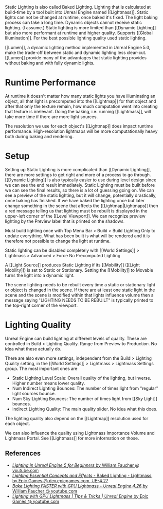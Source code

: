 Static Lighting is also called Baked Lighting.
Lighting that is calculated at build-time by a tool built into Unreal Engine named [[Lightmass]].
Static lights can not be changed at runtime, once baked it's fixed.
The light baking process can take a long time.
Dynamic objects cannot receive static lighting.
(I assume.)
Static lighting is more limited than [[Dynamic Lighting]] but also more performant at runtime and higher quality.
Supports [[Global Illumination]].
For the best possible lighting quality used static lighting.

[[Lumen]], a dynamic lighting method implemented in Unreal Engine 5.0, make the trade-off between static and dynamic lighting less clear-cut.
[[Lumen]] provide many of the advantages that static lighting provides without baking and with fully dynamic lights.


# Runtime Performance

At runtime it doesn't matter how many static lights you have illuminating an object, all that light is precomputed into the [[Lightmap]] for that object and after that only the texture remain, how much computation went into creating that texture is irrelevant.
Doing the baking, i.e. running [[Lightmass]], will take more time if there are more light sources.

The resolution we use for each object's [[Lightmap]] does impact runtime performance.
High-resolution lightmaps will be more computationally heavy both during baking and rendering.


# Setup

Setting up Static Lighting is more complicated than [[Dynamic Lighting]], there are more settings to get right and more of a process to go through.
[[Dynamic Lighting]] is also typically easier to use during level design since we can see the end result immediately.
Static Lighting must be built before we can see the final results, so there is a lot of guessing going on.
We can see a preview of the static lighting, but it will change, potentially drastically, once baking has finished.
If we have baked the lighting once but later change something in the scene that affects the [[Lightmap|Lightmaps]] then a red message telling us that lighting must be rebuilt is displayed in the upper-left corner of the [[Level Viewport]].
We can recognize preview lighting by the Preview label that is printed on the shadows.

Must build lighting once with Top Menu Bar > Build > Build Lighting Only to update everything.
What has been built is what will be rendered and it is therefore not possible to change the light at runtime.

Static lighting can be disabled completely with [[World Settings]] > Lightmass > Advanced > Force No Precomputed Lighting.

A [[Light Source]] produces Static Lighting if its [[Mobility]] ([[Light Mobility]]) is set to Static or Stationary.
Setting the [[Mobility]] to Movable turns the light into a dynamic light.

The scene lighting needs to be rebuilt every time a static or stationary light or object is changed in the scene.
If there are at least one static light in the scene and the scene is modified within that lights influence volume then a message saying "LIGHTING NEEDS TO BE REBUILT" is typically printed to the  top-right corner of the viewport.


# Lighting Quality

Unreal Engine can build lighting at different levels of quality.
These are controlled in Build > Lighting Quality.
Range from Preview to Production.
No idea what these actually do.

There are also even more settings, independent from the Build > Lighting Quality setting, in the [[World Settings]] > Lightmass > Lightmass Settings group.
The most important ones are
- Static Lighting Level Scale: Overall quality of the lighting, but inverse. Higher number means lower quality.
- Num Indirect Lighting Bounces: The number of times light from "regular" light sources bounce.
- Num Sky Lighting Bounces: The number of times light from [[Sky Light]] bounces.
- Indirect Lighting Quality: The main quality slider. No idea what this does.

The lighting quality also depend on the [[Lightmap]] resolution used for each object.

We can also influence the quality using Lightmass Importance Volume and Lightmass Portal.
See [[Lightmass]] for more information on those.

## References

- [_Lighting in Unreal Engine 5 for Beginners_ by William Faucher @ youtube.com](https://youtu.be/fSbBsXbjxPo?t=309)
- [_Lighting Essential Concepts and Effects_ - Baked Lighting - Lightmass, by Epic Games @ dev.epicgames.com, UE-4.27](https://dev.epicgames.com/community/learning/courses/Xwp/lighting-essential-concepts-and-effects/229/baked-lighting-lightmass)
- [_Bake Lighting FASTER with GPU Lightmass - Unreal Engine 4.26_ by William Faucher @ youtube.com](https://youtu.be/hq1WFFF6iD0)
- [_Lighting with GPU Lightmass | Tips & Tricks | Unreal Engine_ by Epic Games @ youtube.com](https://www.youtube.com/watch?v=RBY82TSLjFA)



